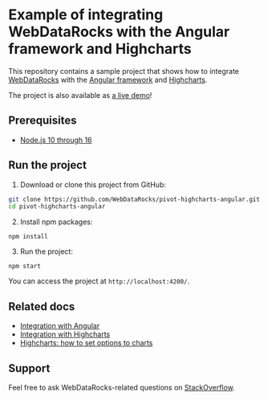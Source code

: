 # Example of integrating WebDataRocks with the Angular framework and Highcharts

This repository contains a sample project that shows how to integrate [WebDataRocks](https://www.webdatarocks.com/) with the [Angular framework](https://angular.io/) and [Highcharts](https://www.highcharts.com/).

The project is also available as [a live demo](https://codesandbox.io/s/qko3pl0mxw)!

## Prerequisites

- [Node.js 10 through 16](https://nodejs.org/en/)


## Run the project
1. Download or clone this project from GitHub:
```bash
git clone https://github.com/WebDataRocks/pivot-highcharts-angular.git
cd pivot-highcharts-angular
```
2. Install npm packages:
```
npm install
```
3. Run the project:
```
npm start
```

You can access the project at `http://localhost:4200/`.

## Related docs

* [Integration with Angular](https://www.webdatarocks.com/doc/integration-with-angular/)
* [Integration with Highcharts](https://www.webdatarocks.com/doc/integration-with-highcharts/)
* [Highcharts: how to set options to charts](https://www.highcharts.com/docs/getting-started/how-to-set-options)

## Support
Feel free to ask WebDataRocks-related questions on [StackOverflow](https://stackoverflow.com/questions/tagged/webdatarocks).

